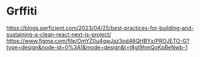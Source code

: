 # Grffiti
 
https://blogs.perficient.com/2023/04/25/best-practices-for-building-and-sustaining-a-clean-react-next-js-project/
<br>
https://www.figma.com/file/OmYZ0u4gwJaz3od46QHBYx/PROJETO-G?type=design&node-id=0%3A1&mode=design&t=t8gl9hmQoKpBeNwb-1